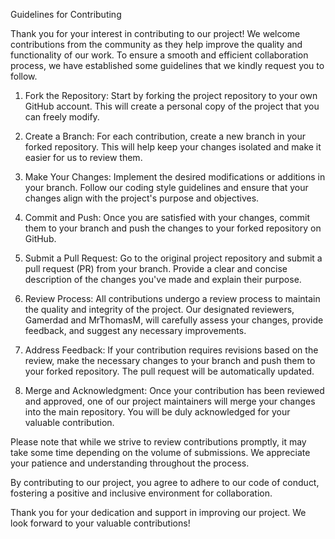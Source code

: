 Guidelines for Contributing

Thank you for your interest in contributing to our project! We welcome contributions from the community as they help improve the quality and functionality of our work. To ensure a smooth and efficient collaboration process, we have established some guidelines that we kindly request you to follow. 

1. Fork the Repository: Start by forking the project repository to your own GitHub account. This will create a personal copy of the project that you can freely modify.

2. Create a Branch: For each contribution, create a new branch in your forked repository. This will help keep your changes isolated and make it easier for us to review them.

3. Make Your Changes: Implement the desired modifications or additions in your branch. Follow our coding style guidelines and ensure that your changes align with the project's purpose and objectives.

4. Commit and Push: Once you are satisfied with your changes, commit them to your branch and push the changes to your forked repository on GitHub.

5. Submit a Pull Request: Go to the original project repository and submit a pull request (PR) from your branch. Provide a clear and concise description of the changes you've made and explain their purpose.

6. Review Process: All contributions undergo a review process to maintain the quality and integrity of the project. Our designated reviewers, Gamerdad and MrThomasM, will carefully assess your changes, provide feedback, and suggest any necessary improvements.

7. Address Feedback: If your contribution requires revisions based on the review, make the necessary changes to your branch and push them to your forked repository. The pull request will be automatically updated.

8. Merge and Acknowledgment: Once your contribution has been reviewed and approved, one of our project maintainers will merge your changes into the main repository. You will be duly acknowledged for your valuable contribution.

Please note that while we strive to review contributions promptly, it may take some time depending on the volume of submissions. We appreciate your patience and understanding throughout the process.

By contributing to our project, you agree to adhere to our code of conduct, fostering a positive and inclusive environment for collaboration.

Thank you for your dedication and support in improving our project. We look forward to your valuable contributions!
